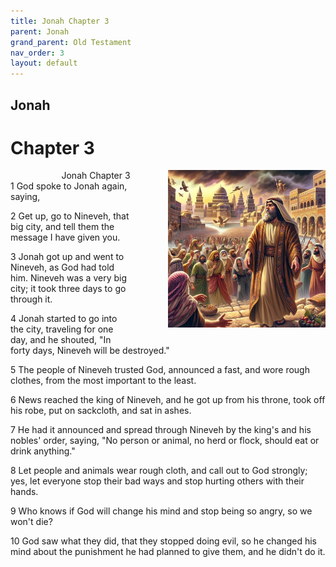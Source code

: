 ```yaml
---
title: Jonah Chapter 3
parent: Jonah
grand_parent: Old Testament
nav_order: 3
layout: default
---
```


## Jonah

# Chapter 3

<div style="clear: both; text-align: right;">
    <div style="max-width: 50%; height: auto; float: right; margin: 0 0 10px 10px; padding-left: 10%;">
        <img src="/assets/Image/Jonah/500/3.jpg" alt="Jonah Chapter 3" class="chapter-image">
    </div>
    <figcaption style="font-size: 14px; text-align: right;">Jonah Chapter 3</figcaption>
</div>
1 God spoke to Jonah again, saying,

2 Get up, go to Nineveh, that big city, and tell them the message I have given you.

3 Jonah got up and went to Nineveh, as God had told him. Nineveh was a very big city; it took three days to go through it.

4 Jonah started to go into the city, traveling for one day, and he shouted, "In forty days, Nineveh will be destroyed."

5 The people of Nineveh trusted God, announced a fast, and wore rough clothes, from the most important to the least.

6 News reached the king of Nineveh, and he got up from his throne, took off his robe, put on sackcloth, and sat in ashes.

7 He had it announced and spread through Nineveh by the king's and his nobles' order, saying, "No person or animal, no herd or flock, should eat or drink anything."

8 Let people and animals wear rough cloth, and call out to God strongly; yes, let everyone stop their bad ways and stop hurting others with their hands.

9 Who knows if God will change his mind and stop being so angry, so we won't die?

10 God saw what they did, that they stopped doing evil, so he changed his mind about the punishment he had planned to give them, and he didn't do it.


